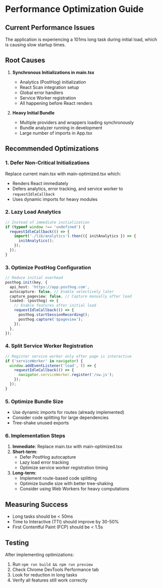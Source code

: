 # Performance Optimization Guide

## Current Performance Issues

The application is experiencing a 101ms long task during initial load, which is causing slow startup times.

## Root Causes

1. **Synchronous Initializations in main.tsx**
   - Analytics (PostHog) initialization
   - React Scan integration setup
   - Global error handlers
   - Service Worker registration
   - All happening before React renders

2. **Heavy Initial Bundle**
   - Multiple providers and wrappers loading synchronously
   - Bundle analyzer running in development
   - Large number of imports in App.tsx

## Recommended Optimizations

### 1. Defer Non-Critical Initializations

Replace current main.tsx with main-optimized.tsx which:
- Renders React immediately
- Defers analytics, error tracking, and service worker to `requestIdleCallback`
- Uses dynamic imports for heavy modules

### 2. Lazy Load Analytics

```typescript
// Instead of immediate initialization
if (typeof window !== 'undefined') {
  requestIdleCallback(() => {
    import('./lib/analytics').then(({ initAnalytics }) => {
      initAnalytics();
    });
  });
}
```

### 3. Optimize PostHog Configuration

```typescript
// Reduce initial overhead
posthog.init(key, {
  api_host: 'https://app.posthog.com',
  autocapture: false, // Enable selectively later
  capture_pageview: false, // Capture manually after load
  loaded: (posthog) => {
    // Enable features after initial load
    requestIdleCallback(() => {
      posthog.startSessionRecording();
      posthog.capture('$pageview');
    });
  },
});
```

### 4. Split Service Worker Registration

```typescript
// Register service worker only after page is interactive
if ('serviceWorker' in navigator) {
  window.addEventListener('load', () => {
    requestIdleCallback(() => {
      navigator.serviceWorker.register('/sw.js');
    });
  });
}
```

### 5. Optimize Bundle Size

- Use dynamic imports for routes (already implemented)
- Consider code splitting for large dependencies
- Tree-shake unused exports

### 6. Implementation Steps

1. **Immediate**: Replace main.tsx with main-optimized.tsx
2. **Short-term**: 
   - Defer PostHog autocapture
   - Lazy load error tracking
   - Optimize service worker registration timing
3. **Long-term**:
   - Implement route-based code splitting
   - Optimize bundle size with better tree-shaking
   - Consider using Web Workers for heavy computations

## Measuring Success

- Long tasks should be < 50ms
- Time to Interactive (TTI) should improve by 30-50%
- First Contentful Paint (FCP) should be < 1.5s

## Testing

After implementing optimizations:
1. Run `npm run build && npm run preview`
2. Check Chrome DevTools Performance tab
3. Look for reduction in long tasks
4. Verify all features still work correctly